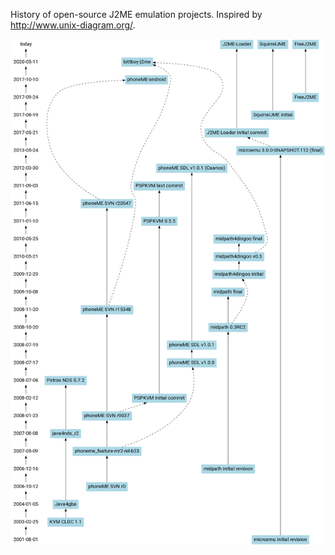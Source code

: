 History of open-source J2ME emulation projects. Inspired by http://www.unix-diagram.org/.

![Timeline](_img/history.png)
